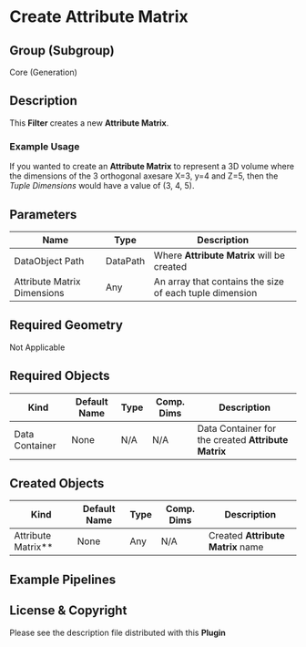 # Create Attribute Matrix  #


## Group (Subgroup) ##

Core (Generation)


## Description ##

This **Filter** creates a new **Attribute Matrix**.

### Example Usage ###

If you wanted to create an **Attribute Matrix** to represent a 3D volume where the dimensions of the 3 orthogonal axesare X=3, y=4 and Z=5, then the *Tuple Dimensions* would have a value of (3, 4, 5).

## Parameters ##

| Name | Type | Description |
|------|------|-------------|
| DataObject Path | DataPath | Where **Attribute Matrix** will be created |
| Attribute Matrix Dimensions | Any | An array that contains the size of each tuple dimension |

## Required Geometry ##

Not Applicable

## Required Objects ##

| Kind                      | Default Name | Type     | Comp. Dims | Description                                 |
|---------------------------|--------------|----------|------------|---------------------------------------------|
| Data Container  | None | N/A | N/A | Data Container for the created **Attribute Matrix**  |

## Created Objects ##

| Kind                      | Default Name | Type     | Comp. Dims | Description                                 |
|---------------------------|--------------|----------|------------|---------------------------------------------|
| Attribute Matrix**  | None | Any | N/A | Created **Attribute Matrix** name  |

## Example Pipelines ##



## License & Copyright ##

Please see the description file distributed with this **Plugin**




